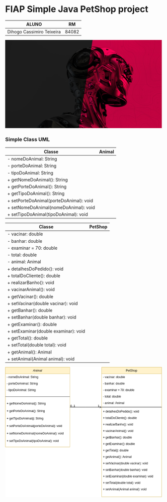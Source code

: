 # FIAP Simple Java PetShop project

| ALUNO                       |   RM     |
|-----------------------------|----------|
| Dihogo Cassimiro Teixeira   | 84082    |

![FIAP](img/fiap.jpeg)

### Simple Class UML

| Classe                      | Animal      |
|-----------------------------|-------------|
|  - nomeDoAnimal: String                   |
|  - porteDoAnimal: String                  |
|  - tipoDoAnimal: String                   |
|  + getNomeDoAnimal(): String              |
|  + getPorteDoAnimal(): String             |
|  + getTipoDoAnimal(): String              |
|  + setPorteDoAnimal(porteDoAnimal): void  |  
|  + setNomeDoAnimal(nomeDoAnimal): void    |
|  + setTipoDoAnimal(tipoDoAnimal): void    |


| Classe                      | PetShop     |
|-----------------------------|-------------|
|    - vacinar: double                      |
|    - banhar: double                       |
|    - examinar = 70: double                |
|    - total: double                        |
|    - animal: Animal                       |
|    + detalhesDoPedido(): void             |
|    + totalDoCliente(): double             |
|    + realizarBanho(): void                |
|    + vacinarAnimal(): void                |
|    + getVacinar(): double                 |
|    + setVacinar(double vacinar): void     |
|    + getBanhar(): double                  |
|    + setBanhar(double banhar): void       |
|    + getExaminar(): double                |
|    + setExaminar(double examinar): void   |
|    + getTotal(): double                   |
|    + setTotal(double total): void         |
|    + getAnimal(): Animal                  |
|    + setAnimal(Animal animal): void       |


![UML](img/PetShopClassSimpleDiagram.png)